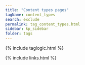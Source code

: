 ```yaml
---
title: "Content types pages"
tagName: content_types
search: exclude
permalink: tag_content_types.html
sidebar: kp_sidebar
folder: tags
---
```

{% include taglogic.html %}

{% include links.html %}
